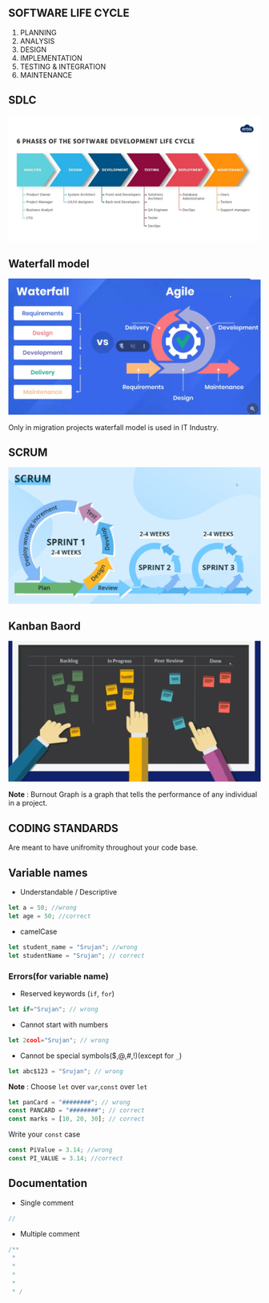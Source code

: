 ## SOFTWARE LIFE CYCLE

1. PLANNING
2. ANALYSIS
3. DESIGN
4. IMPLEMENTATION
5. TESTING & INTEGRATION
6. MAINTENANCE

## SDLC

![SDLC Phases](SDLC_Phases.jpg)

## Waterfall model

![waterfall model](waterfall.png)

Only in migration projects waterfall model is used in IT Industry.

## SCRUM

![scrum model](scrum.png)

## Kanban Baord

![kanbanboard](kanbanboard.png)

**Note** : Burnout Graph is a graph that tells the performance of any individual in a project.

## CODING STANDARDS

Are meant to have unifromity throughout your code base.

## Variable names

- Understandable / Descriptive

```js
let a = 50; //wrong
let age = 50; //correct
```

- camelCase

```js
let student_name = "Srujan"; //wrong
let studentName = "Srujan"; // correct
```

### Errors(for variable name)

- Reserved keywords (`if`, `for`)

```js
let if="Srujan"; // wrong
```

- Cannot start with numbers

```js
let 2cool="Srujan"; // wrong
```

- Cannot be special symbols($,@,#,!)(except for `_`)

```js
let abc$123 = "Srujan"; // wrong
```

**Note** : Choose `let` over `var`,`const` over `let`

```js
let panCard = "########"; // wrong
const PANCARD = "########"; // correct
const marks = [10, 20, 30]; // correct
```

Write your `const` case

```js
const PiValue = 3.14; //wrong
const PI_VALUE = 3.14; //correct
```

## Documentation

- Single comment

```js
//
```

- Multiple comment

```js
/**
 *
 *
 *
 *
 * /
```

